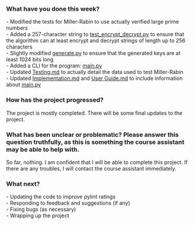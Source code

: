### What have you done this week?  
\- Modified the tests for Miller-Rabin to use actually verified large prime numbers  
\- Added a 257-character string to [test_encrypt_decrypt.py](./test/test_encrypt_decrypt.py) to ensure that the algorithm can at least encrypt and decrypt strings of length up to 256 characters  
\- Slightly modified [generate.py](./generate.py) to ensure that the generated keys are at least 1024 bits long  
\- Added a CLI for the program: [main.py](./main.py)  
\- Updated [Testing.md](./Testing.md) to actually detail the data used to test Miller-Rabin  
\- Updated [Implementation.md](./Implementation.md) and [User Guide.md](./User%20Guide.md) to include information about [main.py](./main.py)  

### How has the project progressed?
The project is mostly completed. There will be some final updates to the project.  

### What has been unclear or problematic? Please answer this question truthfully, as this is something the course assistant may be able to help with.
So far, nothing. I am confident that I will be able to complete this project. If there are any troubles, I will contact the course assistant immediately.

### What next?
\- Updating the code to improve pylint ratings  
\- Responding to feedback and suggestions (if any)  
\- Fixing bugs (as necessary)  
\- Wrapping up the project  

